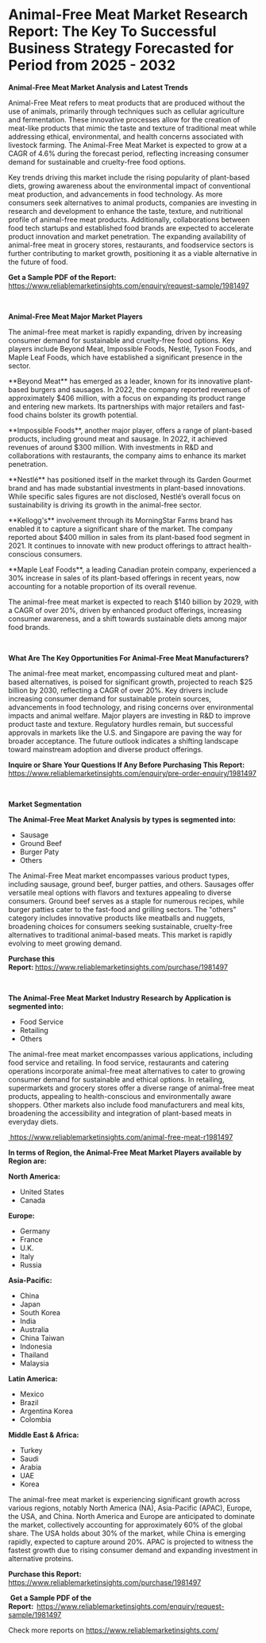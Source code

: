 <p><h1>Animal-Free Meat Market Research Report: The Key To Successful Business Strategy Forecasted for Period from 2025 - 2032</h1></p><p><strong>Animal-Free Meat Market Analysis and Latest Trends</strong></p>
<p><p>Animal-Free Meat refers to meat products that are produced without the use of animals, primarily through techniques such as cellular agriculture and fermentation. These innovative processes allow for the creation of meat-like products that mimic the taste and texture of traditional meat while addressing ethical, environmental, and health concerns associated with livestock farming. The Animal-Free Meat Market is expected to grow at a CAGR of 4.6% during the forecast period, reflecting increasing consumer demand for sustainable and cruelty-free food options.</p><p>Key trends driving this market include the rising popularity of plant-based diets, growing awareness about the environmental impact of conventional meat production, and advancements in food technology. As more consumers seek alternatives to animal products, companies are investing in research and development to enhance the taste, texture, and nutritional profile of animal-free meat products. Additionally, collaborations between food tech startups and established food brands are expected to accelerate product innovation and market penetration. The expanding availability of animal-free meat in grocery stores, restaurants, and foodservice sectors is further contributing to market growth, positioning it as a viable alternative in the future of food.</p></p>
<p><strong>Get a Sample PDF of the Report:&nbsp;</strong> <a href="https://www.reliablemarketinsights.com/enquiry/request-sample/1981497?utm_campaign=3317&utm_medium=2&utm_source=Github&utm_content=ia&utm_term=07042025&utm_id=animal-free-meat">https://www.reliablemarketinsights.com/enquiry/request-sample/1981497</a></p>
<p>&nbsp;</p>
<p><strong>Animal-Free Meat Major Market Players</strong></p>
<p><p>The animal-free meat market is rapidly expanding, driven by increasing consumer demand for sustainable and cruelty-free food options. Key players include Beyond Meat, Impossible Foods, Nestlé, Tyson Foods, and Maple Leaf Foods, which have established a significant presence in the sector.</p><p>**Beyond Meat** has emerged as a leader, known for its innovative plant-based burgers and sausages. In 2022, the company reported revenues of approximately $406 million, with a focus on expanding its product range and entering new markets. Its partnerships with major retailers and fast-food chains bolster its growth potential.</p><p>**Impossible Foods**, another major player, offers a range of plant-based products, including ground meat and sausage. In 2022, it achieved revenues of around $300 million. With investments in R&D and collaborations with restaurants, the company aims to enhance its market penetration.</p><p>**Nestlé** has positioned itself in the market through its Garden Gourmet brand and has made substantial investments in plant-based innovations. While specific sales figures are not disclosed, Nestlé’s overall focus on sustainability is driving its growth in the animal-free sector.</p><p>**Kellogg's** involvement through its MorningStar Farms brand has enabled it to capture a significant share of the market. The company reported about $400 million in sales from its plant-based food segment in 2021. It continues to innovate with new product offerings to attract health-conscious consumers.</p><p>**Maple Leaf Foods**, a leading Canadian protein company, experienced a 30% increase in sales of its plant-based offerings in recent years, now accounting for a notable proportion of its overall revenue.</p><p>The animal-free meat market is expected to reach $140 billion by 2029, with a CAGR of over 20%, driven by enhanced product offerings, increasing consumer awareness, and a shift towards sustainable diets among major food brands.</p></p>
<p>&nbsp;</p>
<p><strong>What Are The Key Opportunities For Animal-Free Meat Manufacturers?</strong></p>
<p><p>The animal-free meat market, encompassing cultured meat and plant-based alternatives, is poised for significant growth, projected to reach $25 billion by 2030, reflecting a CAGR of over 20%. Key drivers include increasing consumer demand for sustainable protein sources, advancements in food technology, and rising concerns over environmental impacts and animal welfare. Major players are investing in R&D to improve product taste and texture. Regulatory hurdles remain, but successful approvals in markets like the U.S. and Singapore are paving the way for broader acceptance. The future outlook indicates a shifting landscape toward mainstream adoption and diverse product offerings.</p></p>
<p><strong>Inquire or Share Your Questions If Any Before Purchasing This Report:</strong> <a href="https://www.reliablemarketinsights.com/enquiry/pre-order-enquiry/1981497?utm_campaign=3317&utm_medium=2&utm_source=Github&utm_content=ia&utm_term=07042025&utm_id=animal-free-meat">https://www.reliablemarketinsights.com/enquiry/pre-order-enquiry/1981497</a></p>
<p>&nbsp;</p>
<p><strong>Market Segmentation</strong></p>
<p><strong>The Animal-Free Meat Market Analysis by types is segmented into:</strong></p>
<p><ul><li>Sausage</li><li>Ground Beef</li><li>Burger Paty</li><li>Others</li></ul></p>
<p><p>The Animal-Free Meat market encompasses various product types, including sausage, ground beef, burger patties, and others. Sausages offer versatile meal options with flavors and textures appealing to diverse consumers. Ground beef serves as a staple for numerous recipes, while burger patties cater to the fast-food and grilling sectors. The "others" category includes innovative products like meatballs and nuggets, broadening choices for consumers seeking sustainable, cruelty-free alternatives to traditional animal-based meats. This market is rapidly evolving to meet growing demand.</p></p>
<p><strong>Purchase this Report:&nbsp;</strong><a href="https://www.reliablemarketinsights.com/purchase/1981497?utm_campaign=3317&utm_medium=2&utm_source=Github&utm_content=ia&utm_term=07042025&utm_id=animal-free-meat">https://www.reliablemarketinsights.com/purchase/1981497</a></p>
<p>&nbsp;</p>
<p><strong>The Animal-Free Meat Market Industry Research by Application is segmented into:</strong></p>
<p><ul><li>Food Service</li><li>Retailing</li><li>Others</li></ul></p>
<p><p>The animal-free meat market encompasses various applications, including food service and retailing. In food service, restaurants and catering operations incorporate animal-free meat alternatives to cater to growing consumer demand for sustainable and ethical options. In retailing, supermarkets and grocery stores offer a diverse range of animal-free meat products, appealing to health-conscious and environmentally aware shoppers. Other markets also include food manufacturers and meal kits, broadening the accessibility and integration of plant-based meats in everyday diets.</p></p>
<p><a href="https://www.reliablemarketinsights.com/animal-free-meat-r1981497?utm_campaign=3317&utm_medium=2&utm_source=Github&utm_content=ia&utm_term=07042025&utm_id=animal-free-meat">&nbsp;https://www.reliablemarketinsights.com/animal-free-meat-r1981497</a></p>
<p><strong>In terms of Region, the Animal-Free Meat Market Players available by Region are:</strong></p>
<p>
    <p> <strong> North America: </strong>
        <ul>
            <li>United States</li>
            <li>Canada</li>
        </ul>
        </p> 
    <p> <strong> Europe: </strong>
        <ul>
            <li>Germany</li>
            <li>France</li>
            <li>U.K.</li>
            <li>Italy</li>
            <li>Russia</li>
        </ul>
        </p> 
    <p> <strong> Asia-Pacific: </strong>
        <ul>
            <li>China</li>
            <li>Japan</li>
            <li>South Korea</li>
            <li>India</li>
            <li>Australia</li>
            <li>China Taiwan</li>
            <li>Indonesia</li>
            <li>Thailand</li>
            <li>Malaysia</li>
        </ul>
        </p> 
    <p> <strong> Latin America: </strong>
        <ul>
            <li>Mexico</li>
            <li>Brazil</li>
            <li>Argentina Korea</li>
            <li>Colombia</li>
        </ul>
        </p> 
    <p> <strong> Middle East & Africa: </strong>
        <ul>
            <li>Turkey</li>
            <li>Saudi</li>
            <li>Arabia</li>
            <li>UAE</li>
            <li>Korea</li>
        </ul>
    </p>
    </p>
<p><p>The animal-free meat market is experiencing significant growth across various regions, notably North America (NA), Asia-Pacific (APAC), Europe, the USA, and China. North America and Europe are anticipated to dominate the market, collectively accounting for approximately 60% of the global share. The USA holds about 30% of the market, while China is emerging rapidly, expected to capture around 20%. APAC is projected to witness the fastest growth due to rising consumer demand and expanding investment in alternative proteins.</p></p>
<p><strong>Purchase this Report: </strong><a href="https://www.reliablemarketinsights.com/purchase/1981497?utm_campaign=3317&utm_medium=2&utm_source=Github&utm_content=ia&utm_term=07042025&utm_id=animal-free-meat">https://www.reliablemarketinsights.com/purchase/1981497</a></p>
<p>&nbsp;<strong>Get a Sample PDF of the Report:&nbsp;&nbsp;</strong><a href="https://www.reliablemarketinsights.com/enquiry/request-sample/1981497?utm_campaign=3317&utm_medium=2&utm_source=Github&utm_content=ia&utm_term=07042025&utm_id=animal-free-meat">https://www.reliablemarketinsights.com/enquiry/request-sample/1981497</a></p>
<p><strong></strong></p>
<p>Check more reports on <a href="https://www.reliablemarketinsights.com/?utm_campaign=3317&utm_medium=2&utm_source=Github&utm_content=ia&utm_term=07042025&utm_id=animal-free-meat">https://www.reliablemarketinsights.com/</a></p>